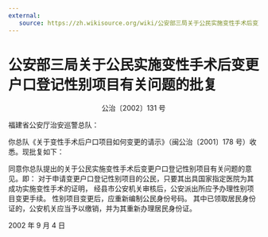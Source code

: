 ```yaml
---
external: 
   source: https://zh.wikisource.org/wiki/公安部三局关于公民实施变性手术后变更户口登记性别项目有关问题的批复
---
```


# 公安部三局关于公民实施变性手术后变更户口登记性别项目有关问题的批复

<p style="text-align:center;">公治〔2002〕131 号</p>

福建省公安厅治安巡警总队：

你总队《关于变性手术后户口项目如何变更的请示》（闽公治〔2001〕178 号）收悉。现批复如下：

同意你总队提出的关于公民实施变性手术后变更户口登记性别项目有关问题的意见。即：
对于申请变更户口登记性别项目的公民，只要其出具国家指定医院为其成功实施变性手术的证明，
经县市公安机关审核后，公安派出所应予办理性别项目变更手续。
性别项目变更后，应重新编制公民身份号码。
其中已领取居民身份证的，公安机关应当予以缴销，并为其重新办理居民身份证。

2002 年 9 月 4 日
